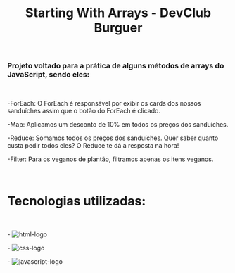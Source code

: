 <h1 align="center">Starting With Arrays - DevClub Burguer</h1>
<br>
<h3>Projeto voltado para a prática de alguns métodos de arrays do JavaScript, sendo eles:</h3>
<br>
<p>-ForEach: O ForEach é responsável por exibir os cards dos nossos sanduíches assim que o botão do ForEach é clicado.</p>
<p>-Map: Aplicamos um desconto de 10% em todos os preços dos sanduíches.</p>
<p>-Reduce: Somamos todos os preços dos sanduíches. Quer saber quanto custa pedir todos eles? O Reduce te dá a resposta na hora!</p>
<p>-Filter: Para os veganos de plantão, filtramos apenas os itens veganos.</p>
<br>
<h1>Tecnologias utilizadas:</h1>
<br>
<p>- <img src="https://img.shields.io/badge/HTML5-E34F26?style=for-the-badge&logo=html5&logoColor=white" alt="html-logo" /></p>
<p>- <img src="https://img.shields.io/badge/CSS3-1572B6?style=for-the-badge&logo=css3&logoColor=white" alt="css-logo" /></p>
<p>- <img src="https://img.shields.io/badge/JavaScript-F7DF1E?style=for-the-badge&logo=javascript&logoColor=black" alt="javascript-logo" /></p>
